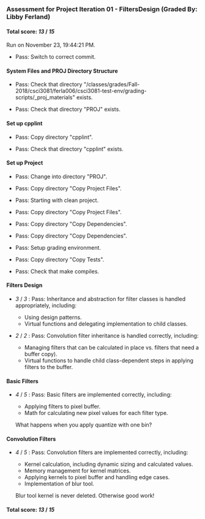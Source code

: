 ### Assessment for Project Iteration 01 - FiltersDesign (Graded By: Libby Ferland)

#### Total score: _13_ / _15_

Run on November 23, 19:44:21 PM.

+ Pass: Switch to correct commit.




#### System Files and PROJ Directory Structure

+ Pass: Check that directory "/classes/grades/Fall-2018/csci3081/ferla006/csci3081-test-env/grading-scripts/_proj_materials" exists.

+ Pass: Check that directory "PROJ" exists.


#### Set up cpplint

+ Pass: Copy directory "cpplint".



+ Pass: Check that directory "cpplint" exists.


#### Set up Project

+ Pass: Change into directory "PROJ".

+ Pass: Copy directory "Copy Project Files".



+ Pass: Starting with clean project.



+ Pass: Copy directory "Copy Project Files".



+ Pass: Copy directory "Copy Dependencies".



+ Pass: Copy directory "Copy Dependencies".



+ Pass: Setup grading environment.



+ Pass: Copy directory "Copy Tests".



+ Pass: Check that make compiles.




#### Filters Design

+  _3_ / _3_ : Pass: Inheritance and abstraction for filter classes is handled appropriately, including: 
      - Using design patterns.  
    - Virtual functions and delegating implementation to child classes.

    

+  _2_ / _2_ : Pass: Convolution filter inheritance is handled correctly, including: 
    - Managing filters that can be calculated in place vs. filters that need a buffer copy). 
    - Virtual functions to handle child class-dependent steps in applying filters to the buffer.

    


#### Basic Filters

+  _4_ / _5_ : Pass: Basic filters are implemented correctly, including: 
    - Applying filters to pixel buffer. 
    - Math for calculating new pixel values for each filter type.

    What happens when you apply quantize with one bin?


#### Convolution Filters

+  _4_ / _5_ : Pass: Convolution filters are implemented correctly, including: 
    - Kernel calculation, including dynamic sizing and calculated values. 
    - Memory management for kernel matrices. 
    - Applying kernels to pixel buffer and handling edge cases. 
    - Implementation of blur tool.

    Blur tool kernel is never deleted.  Otherwise good work!

#### Total score: _13_ / _15_

